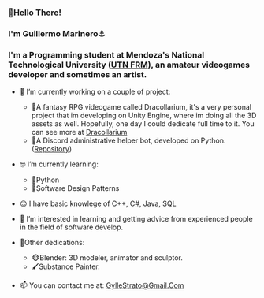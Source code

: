 ### 👋Hello There!
### I'm Guillermo Marinero⚓
### I'm a Programming student at Mendoza's National Technological University ([UTN FRM](http://www.frm.utn.edu.ar/)), an amateur videogames developer and sometimes an artist.


- 🔭 I’m currently working on a couple of project:
  - 🐲A fantasy RPG videogame called Dracollarium, it's a very personal project that im developing on Unity Engine, where im doing all the 3D assets as well. Hopefully, one day I could dedicate full time to it. You can see more at [Dracollarium](http://www.instagram.com/project_dracollarium/)
  - 🤖A Discord administrative helper bot, developed on Python. ([Repository](https://github.com/Parsifal308/K4R3N))
  
- 🤓 I’m currently learning:
  - 🐍Python
  - 📏Software Design Patterns
  
- 😌 I have basic knowlege of C++, C#, Java, SQL

- 🤔 I’m interested in learning and getting advice from experienced people in the field of software develop.

- 💪Other dedications:
  - 🐵Blender: 3D modeler, animator and sculptor.
  - 🖌Substance Painter.
 
- 📫 You can contact me at: GylleStrato@Gmail.Com


<!--
- **Parsifal308/Parsifal308** is a ✨ _special_ ✨ repository because its `README.md` (this file) appears on your GitHub profile.
- 🎬
- 👯 I’m looking to collaborate on ...
- 😄 Pronouns: ...
-->
